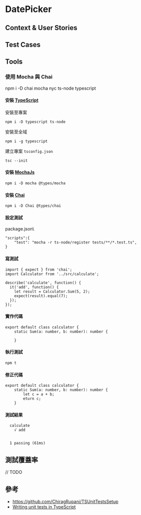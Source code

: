 # DatePicker

## Context & User Stories  

## Test Cases  

## Tools

### 使用 Mocha 與 Chai

npm i -D chai mocha nyc ts-node typescript

#### 安裝 [TypeScript](https://www.typescriptlang.org)

安裝至專案

```shell
npm i -D typescript ts-node
```

安裝至全域

```shell
npm i -g typescript
```

建立專案 `tsconfig.json`

```shell
tsc --init
```

#### 安裝 [MochaJs](https://mochajs.org/)

```shell
npm i -D mocha @types/mocha
```

#### 安裝 [Chai](https://www.chaijs.com/)  

```shell
npm i -D Chai @types/chai
```

#### 設定測試

package.json\

```script
"scripts":{
    "test": "mocha -r ts-node/register tests/**/*.test.ts",
}
```

#### 寫測試

```script
import { expect } from 'chai';
import Calculator from '../src/calculate';

describe('calculate', function() {
  it('add', function() {
    let result = Calculator.Sum(5, 2);
    expect(result).equal(7);
  });
});
```

#### 實作代碼

```script
export default class calculator {
    static Sum(a: number, b: number): number {
  
    }
```

#### 執行測試

```shell
npm t
```

#### 修正代碼

```script
export default class calculator {
    static Sum(a: number, b: number): number {
        let c = a + b;
        eturn c;
    }
```

#### 測試結果

```shell
  calculate
    √ add


  1 passing (61ms)
```

## 測試覆蓋率

// TODO

## 參考

- <https://github.com/ChiragRupani/TSUnitTestsSetup>
- [Writing unit tests in TypeScript](https://medium.com/@RupaniChirag/writing-unit-tests-in-typescript-d4719b8a0a40)
